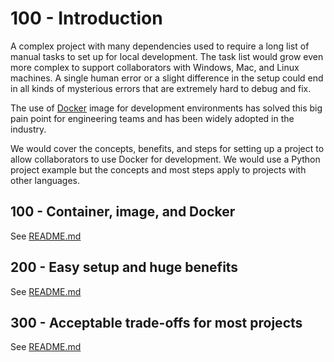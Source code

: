 # 100 - Introduction

A complex project with many dependencies used to require a long list of manual tasks to set up for local development. The task list would grow even more complex to support collaborators with Windows, Mac, and Linux machines. A single human error or a slight difference in the setup could end in all kinds of mysterious errors that are extremely hard to debug and fix.

The use of [Docker](https://www.docker.com/) image for development environments has solved this big pain point for engineering teams and has been widely adopted in the industry.

We would cover the concepts, benefits, and steps for setting up a project to allow collaborators to use Docker for development. We would use a Python project example but the concepts and most steps apply to projects with other languages.

## 100 - Container, image, and Docker

See [README.md](./100/README.md)

## 200 - Easy setup and huge benefits

See [README.md](./200/README.md)

## 300 - Acceptable trade-offs for most projects

See [README.md](./300/README.md)
